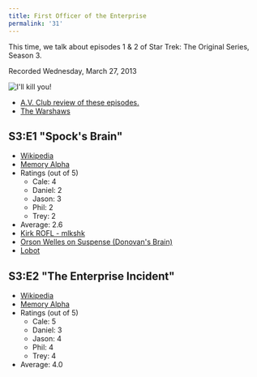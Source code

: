 ```yaml
---
title: First Officer of the Enterprise
permalink: '31'
---
```


This time, we talk about episodes 1 & 2 of Star Trek: The Original Series, Season 3.

Recorded Wednesday, March 27, 2013

![I'll kill you!](http://jawgrind.s3.amazonaws.com/Jawgrind-Episode-31.jpg)

- [A.V. Club review of these episodes.](http://www.avclub.com/articles/spocks-brainthe-enterprise-incident,36001/)
- [The Warshaws](http://warshaws.net/)

## S3:E1 "Spock's Brain"

- [Wikipedia](http://en.wikipedia.org/wiki/Spock%27s_Brain)
- [Memory Alpha](http://en.memory-alpha.org/wiki/Spock%27s_Brain_(episode))
- Ratings (out of 5)
    - Cale: 4
    - Daniel: 2
    - Jason: 3
    - Phil: 2
    - Trey: 2
- Average: 2.6
- [Kirk ROFL - mlkshk](http://mlkshk.com/p/PQNT)
- [Orson Welles on Suspense (Donovan's Brain)](http://archive.org/details/OrsonWellesOnSuspense)
- [Lobot](http://starwars.wikia.com/wiki/Lobot)

## S3:E2 "The Enterprise Incident"

- [Wikipedia](http://en.wikipedia.org/wiki/The_Enterprise_Incident)
- [Memory Alpha](http://en.memory-alpha.org/wiki/The_Enterprise_Incident_(episode))
- Ratings (out of 5)
    - Cale: 5
    - Daniel: 3
    - Jason: 4
    - Phil: 4
    - Trey: 4
- Average: 4.0
